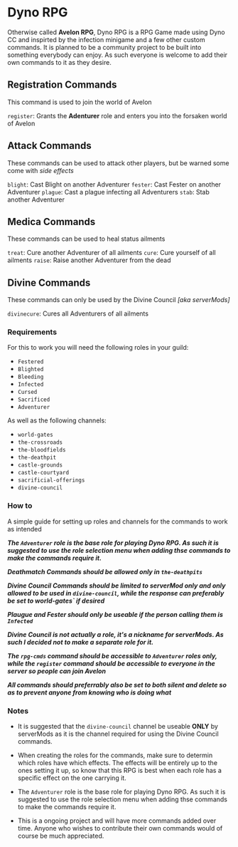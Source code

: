 # Dyno RPG
Otherwise called **Avelon RPG**, Dyno RPG is a RPG Game made using Dyno CC and inspirted by the infection minigame and a few other custom commands. It is planned to be a community project to be built into something everybody can enjoy. As such everyone is welcome to add their own commands to it as they desire.


## Registration Commands
This command is used to join the world of Avelon

`register`: Grants the **Adenturer** role and enters you into the forsaken world of Avelon

## Attack Commands
These commands can be used to attack other players, but be warned some come with *side effects*

`blight`: Cast Blight on another Adventurer
`fester`: Cast Fester on another Adventurer
`plague`: Cast a plague infecting all Adventurers
`stab`: Stab another Adventurer 

## Medica Commands
These commands can be used to heal status ailments

`treat`: Cure another Adventurer of all ailments
`cure`: Cure yourself of all ailments
`raise`: Raise another Adventurer from the dead

## Divine Commands
These commands can only be used by the Divine Council *[aka serverMods]*

`divinecure`: Cures all Adventurers of all ailments


### Requirements
For this to work you will need the following roles in your guild:

- `Festered`
- `Blighted`
- `Bleeding`
- `Infected`
- `Cursed`
- `Sacrificed`
- `Adventurer`

As well as the following channels:


- `world-gates`
- `the-crossroads`
- `the-bloodfields`
- `the-deathpit`
- `castle-grounds`
- `castle-courtyard`
- `sacrificial-offerings`
- `divine-council`


### How to
A simple guide for setting up roles and channels for the commands to work as intended

***The `Adventurer` role is the base role for playing Dyno RPG. As such it is suggested to use the role selection menu when adding thse commands to make the commands require it.***

***Deathmatch Commands should be allowed only in `the-deathpits`***

***Divine Council Commands should be limited to serverMod only and only allowed to be used in `divine-council`, while the response can preferably be set to world-gates` if desired***

***Plaugue and Fester should only be useable if the person calling them is `Infected`***

***Divine Council is not actually a role, it's a nickname for serverMods. As such I decided not to make a separate role for it.***

***The `rpg-cmds` command should be accessible to `Adventurer` roles only, while the `register` command should be accessible to everyone in the server so people can join Avelon***

***All commands should preferrably also be set to both silent and delete so as to prevent anyone from knowing who is doing what***




### Notes

- It is suggested that the `divine-council` channel be useable **ONLY** by serverMods as it is the channel required for using the Divine Council commands.

- When creating the roles for the commands, make sure to determin which roles have which effects. The effects will be entirely up to the ones setting it up, so know that this RPG is best when each role has a specific effect on the one carrying it.

- The `Adventurer` role is the base role for playing Dyno RPG. As such it is suggested to use the role selection menu when adding thse commands to make the commands require it.

- This is a ongoing project and will have more commands added over time. Anyone who wishes to contribute their own commands would of course be much appreciated.
